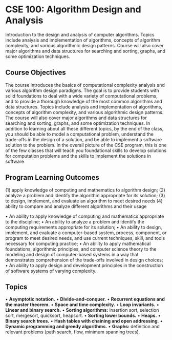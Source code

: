 ﻿# CSE 100: Algorithm Design and Analysis
Introduction to the design and analysis of computer algorithms. Topics include
analysis and implementation of algorithms, concepts of algorithm complexity, and various algorithmic design patterns. Course will also cover major algorithms and data structures for searching and sorting, graphs, and some optimization
techniques.

## Course Objectives

The course introduces the basics of computational complexity analysis and
various algorithm design paradigms. The goal is to provide students with solid
foundations to deal with a wide variety of computational problems, and to provide a thorough knowledge of the most common algorithms and data structures. Topics include analysis and implementation of algorithms, concepts of algorithm complexity, and various algorithmic design patterns. The course will also cover major algorithms and data structures for searching and sorting, graphs, and some optimization techniques. In addition to learning about all these different topics, by the end of the class, you should be able to model a computational problem, understand the trade-offs in the design of a solution, and be able to implement a software solution to the problem. In the overall picture of the CSE program, this is one of the few classes that will teach you foundational skills to develop solutions for computation problems and the skills to implement the solutions in software

## Program Learning Outcomes
(1) apply knowledge of computing and mathematics to algorithm design;
(2) analyze a problem and identify the algorithm appropriate for its solution;
(3) to design, implement, and evaluate an algorithm to meet desired needs
(4) ability to compare and analyze different algorithms and their usage

• An ability to apply knowledge of computing and mathematics appropriate to the discipline;
• An ability to analyze a problem and identify the computing requirements
appropriate for its solution;
• An ability to design, implement, and evaluate a computer-based system, process, component, or program to meet desired needs, and use current techniques, skill, and tools necessary for computing practice;
• An ability to apply mathematical foundations, algorithmic principles, and
computer science theory to the modeling and design of computer-based systems in a way that demonstrates comprehension of the trade-offs involved in design choices; 
• An ability to apply design and development principles in the construction of
software systems of varying complexity.

## Topics

• **Asymptotic notation.** 
• **Divide-and-conquer.** 
• **Recurrent equations and the master theorem.** 
• **Space and time complexity.** 
• **Loop invariants.** 
• **Linear and binary search.**
• **Sorting algorithms:** insertion sort, selection sort, mergesort, quicksort, heapsort.
• **Sorting lower bounds.** 
• **Heaps.** 
• **Binary search trees.** 
• **Hash tables with chaining and open addressing**. 
• **Dynamic programming and greedy algorithms.**
• **Graphs:** definition and relevant problems (path search, flow, minimum spanning trees).
